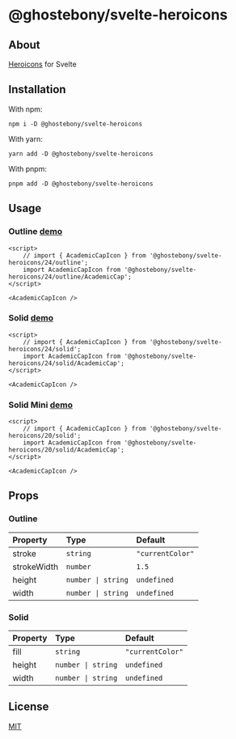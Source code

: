 # @ghostebony/svelte-heroicons

## About

[Heroicons](https://github.com/tailwindlabs/heroicons) for Svelte

## Installation

With npm:

```
npm i -D @ghostebony/svelte-heroicons
```

With yarn:

```
yarn add -D @ghostebony/svelte-heroicons
```

With pnpm:

```
pnpm add -D @ghostebony/svelte-heroicons
```

## Usage

### Outline [demo](https://svelte.dev/repl/5cf7f14fcbd84c9bbdf41b98f2da8e42?version=3.50.0)

```svelte
<script>
	// import { AcademicCapIcon } from '@ghostebony/svelte-heroicons/24/outline';
	import AcademicCapIcon from '@ghostebony/svelte-heroicons/24/outline/AcademicCap';
</script>

<AcademicCapIcon />
```

### Solid [demo](https://svelte.dev/repl/1152f4d7febe43c6871445df037feb7a?version=3.50.0)

```svelte
<script>
	// import { AcademicCapIcon } from '@ghostebony/svelte-heroicons/24/solid';
	import AcademicCapIcon from '@ghostebony/svelte-heroicons/24/solid/AcademicCap';
</script>

<AcademicCapIcon />
```

### Solid Mini [demo](https://svelte.dev/repl/8f1845d1ce364c099b4ecf1bc9ac9b5d?version=3.50.0)

```svelte
<script>
	// import { AcademicCapIcon } from '@ghostebony/svelte-heroicons/20/solid';
	import AcademicCapIcon from '@ghostebony/svelte-heroicons/20/solid/AcademicCap';
</script>

<AcademicCapIcon />
```

## Props

### Outline

| Property    | Type               | Default          |
| :---------- | :----------------- | :--------------- |
| stroke      | `string`           | `"currentColor"` |
| strokeWidth | `number`           | `1.5 `           |
| height      | `number \| string` | `undefined`      |
| width       | `number \| string` | `undefined`      |

### Solid

| Property | Type               | Default          |
| :------- | :----------------- | :--------------- |
| fill     | `string`           | `"currentColor"` |
| height   | `number \| string` | `undefined`      |
| width    | `number \| string` | `undefined`      |

## License

[MIT](./LICENSE)
